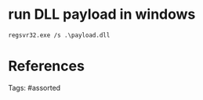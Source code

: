# run DLL payload in windows
```
regsvr32.exe /s .\payload.dll
```

# References

Tags:
    #assorted
